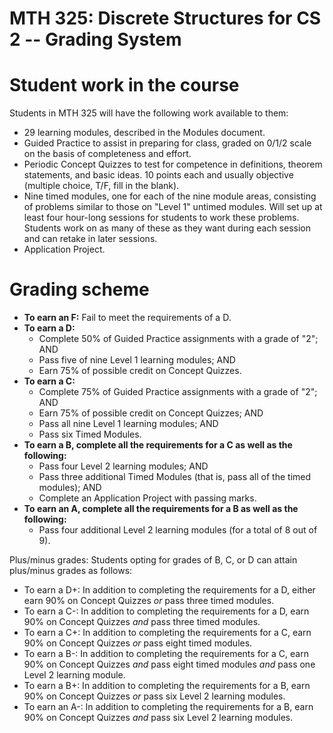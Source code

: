 MTH 325: Discrete Structures for CS 2 -- Grading System
=========================================================

# Student work in the course 

Students in MTH 325 will have the following work available to them: 

+ 29 learning modules, described in the Modules document. 
+ Guided Practice to assist in preparing for class, graded on 0/1/2 scale on the basis of completeness and effort. 
+ Periodic Concept Quizzes to test for competence in definitions, theorem statements, and basic ideas. 10 points each and usually objective (multiple choice, T/F, fill in the blank). 
+ Nine timed modules, one for each of the nine module areas, consisting of problems similar to those on "Level 1" untimed modules. Will set up at least four hour-long sessions for students to work these problems. Students work on as many of these as they want during each session and can retake in later sessions. 
+ Application Project. 


# Grading scheme


+ __To earn an F:__ Fail to meet the requirements of a D. 
+ __To earn a D:__ 
    * Complete 50% of Guided Practice assignments with a grade of "2"; AND
    * Pass five of nine Level 1 learning modules; AND
    * Earn 75% of possible credit on Concept Quizzes. 
+ __To earn a C:__ 
    * Complete 75% of Guided Practice assignments with a grade of "2"; AND
    * Earn 75% of possible credit on Concept Quizzes; AND
    * Pass all nine Level 1 learning modules; AND 
    * Pass six Timed Modules.  
+ __To earn a B, complete all the requirements for a C as well as the following:__ 
    * Pass four Level 2 learning modules; AND 
    * Pass three additional Timed Modules (that is, pass all of the timed modules); AND
    * Complete an Application Project with passing marks. 
+ __To earn an A, complete all the requirements for a B as well as the following:__ 
    * Pass four additional Level 2 learning modules (for a total of 8 out of 9). 

Plus/minus grades: Students opting for grades of B, C, or D can attain plus/minus grades as follows: 

+ To earn a D+: In addition to completing the requirements for a D, either earn 90% on Concept Quizzes _or_ pass three timed modules. 
+ To earn a C-: In addition to completing the requirements for a D, earn 90% on Concept Quizzes _and_ pass three timed modules. 
+ To earn a C+: In addition to completing the requirements for a C, earn 90% on Concept Quizzes _or_ pass eight timed modules. 
+ To earn a B-: In addition to completing the requirements for a C, earn 90% on Concept Quizzes _and_ pass eight timed modules _and_ pass one Level 2 learning module. 
+ To earn a B+: In addition to completing the requirements for a B, earn 90% on Concept Quizzes _or_ pass six Level 2 learning modules. 
+ To earn an A-: In addition to completing the requirements for a B, earn 90% on Concept Quizzes _and_ pass six Level 2 learning modules.
